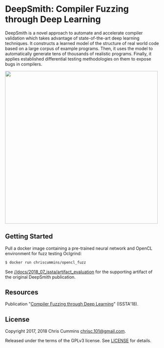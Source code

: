 # DeepSmith: Compiler Fuzzing through Deep Learning

DeepSmith is a novel approach to automate and accelerate compiler validation
which takes advantage of state-of-the-art deep learning techniques. It
constructs a learned model of the structure of real world code based on a large
corpus of example programs. Then, it uses the model to automatically generate
tens of thousands of realistic programs. Finally, it applies established
differential testing methodologies on them to expose bugs in compilers.

<img src="../../docs/2018_07_issta/img/deepsmith.png" height="500">

## Getting Started

Pull a docker image containing a pre-trained neural network and OpenCL 
environment for fuzz testing Oclgrind:

```sh
$ docker run chriscummins/opencl_fuzz
```

See 
[//docs/2018_07_issta/artifact_evaluation](/docs/2018_07_issta/artifact_evaluation)
for the supporting artifact of the original DeepSmith publication.

## Resources

Publication 
"[Compiler Fuzzing through Deep Learning](https://chriscummins.cc/pub/2018-issta.pdf)" 
(ISSTA'18).

## License

Copyright 2017, 2018 Chris Cummins <chrisc.101@gmail.com>.

Released under the terms of the GPLv3 license. See [LICENSE](/LICENSE) for
details.
